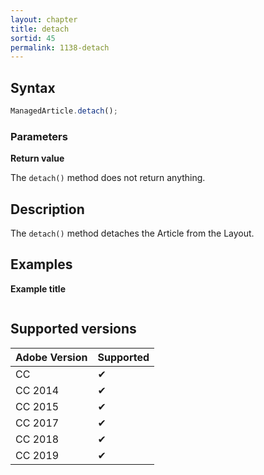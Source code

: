 ```yaml
---
layout: chapter
title: detach
sortid: 45
permalink: 1138-detach
---
```

## Syntax

```javascript
ManagedArticle.detach();
```

### Parameters

**Return value**

The `detach()` method does not return anything.

## Description

The `detach()` method detaches the Article from the Layout.

## Examples

**Example title**

```javascript

```

## Supported versions

| Adobe Version | Supported |
|---------------|---------|
| CC            | ✔       |
| CC 2014       | ✔       |
| CC 2015       | ✔       |
| CC 2017       | ✔       |
| CC 2018       | ✔       |
| CC 2019       | ✔       |